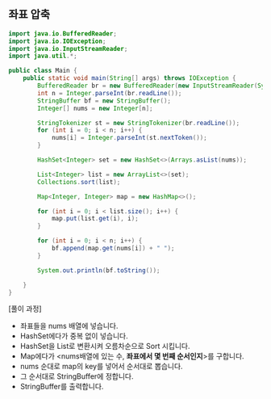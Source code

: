 ## 좌표 압축

```java
import java.io.BufferedReader;
import java.io.IOException;
import java.io.InputStreamReader;
import java.util.*;

public class Main {
    public static void main(String[] args) throws IOException {
        BufferedReader br = new BufferedReader(new InputStreamReader(System.in));
        int n = Integer.parseInt(br.readLine());
        StringBuffer bf = new StringBuffer();
        Integer[] nums = new Integer[n];

        StringTokenizer st = new StringTokenizer(br.readLine());
        for (int i = 0; i < n; i++) {
            nums[i] = Integer.parseInt(st.nextToken());
        }

        HashSet<Integer> set = new HashSet<>(Arrays.asList(nums));

        List<Integer> list = new ArrayList<>(set);
        Collections.sort(list);

        Map<Integer, Integer> map = new HashMap<>();

        for (int i = 0; i < list.size(); i++) {
            map.put(list.get(i), i);
        }

        for (int i = 0; i < n; i++) {
            bf.append(map.get(nums[i]) + " ");
        }

        System.out.println(bf.toString());

    }
}

```

[풀이 과정]

- 좌표들을 nums 배열에 넣습니다.
- HashSet에다가 중복 없이 넣습니다.
- HashSet을 List로 변환시켜 오름차순으로 Sort 시킵니다.
- Map에다가 <nums배열에 있는 수, **좌표에서 몇 번째 순서인지**>를 구합니다.
- nums 순대로 map의 key를 넣어서 순서대로 뽑습니다.
- 그 순서대로 StringBuffer에 정합니다.
- StringBuffer를 출력합니다.